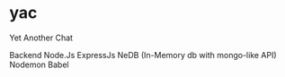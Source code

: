 # yac
Yet Another Chat

Backend
Node.Js
ExpressJs
NeDB (In-Memory db with mongo-like API)
Nodemon
Babel
